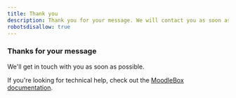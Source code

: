 ```yaml
---
title: Thank you
description: Thank you for your message. We will contact you as soon as possible
robotsdisallow: true
---
```


### Thanks for your message

We'll get in touch with you as soon as possible.

If you're looking for technical help, check out the [MoodleBox documentation][1].

 [1]: /en/help
